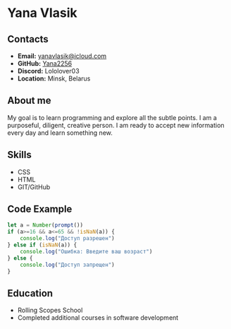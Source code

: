 # Yana Vlasik
## Contacts
- **Email:** yanavlasik@icloud.com
- **GitHub:** [Yana2256](https://github.com/Yana2256)
- **Discord:** Lololover03
- **Location:** Minsk, Belarus
## About me 
My goal is to learn programming and explore all the subtle points. I am a purposeful, diligent, creative person. I am ready to accept new information every day and learn something new.
## Skills
- CSS
- HTML
- GIT/GitHub
## Code Example
```js
let a = Number(prompt())
if (a>=16 && a<=65 && !isNaN(a)) {
    console.log("Доступ разрешен")
} else if (isNaN(a)) {
    console.log("Ошибка: Введите ваш возраст")
} else {
    console.log("Доступ запрещен")
}
```
## Education
- Rolling Scopes School
- Completed additional courses in software development
